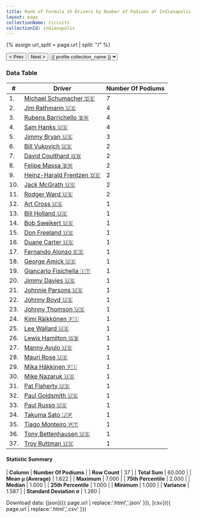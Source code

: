 ```yaml
---
title: Rank of Formula 1® Drivers by Number of Podiums at Indianapolis Motor Speedway
layout: page
collectionName: circuits
collectionId: indianapolis
---
```


{% assign url_split = page.url | split: "/" %}
<div id="collection-navigation">
<button onclick="selector.options[selector.selectedIndex-1].value && (window.location = selector.options[selector.selectedIndex-1].value);">&lt; Prev</button>
<button onclick="selector.options[selector.selectedIndex+1].value && (window.location = selector.options[selector.selectedIndex+1].value);">Next &gt;</button>
<select id="selector" onchange="this.options[this.selectedIndex].value && (window.location = this.options[this.selectedIndex].value);">
  {% for collectionId in site.data[page.collectionName].refs %}
    {% if collectionId == page.collectionId %}
      {% assign selected = "selected" %}
    {% else %}
      {% assign selected = "" %}
    {% endif %}
    {% assign profile = site.data[page.collectionName][collectionId].profile %}
    <option value="/f1/{{ page.collectionName }}/{{ collectionId }}/{{ url_split[4] }}" {{ selected }}>{{ profile.collection_name }}</option>
  {% endfor %}
</select>
</div>

<canvas id="chart" width="400" height="180"></canvas>
<script>
var data = {
  "labels" : [
    "Michael Schumacher",
    "Jim Rathmann",
    "Rubens Barrichello",
    "Sam Hanks",
    "Jimmy Bryan",
    "Bill Vukovich",
    "David Coulthard",
    "Felipe Massa",
    "Heinz-Harald Frentzen",
    "Jack McGrath",
    "Rodger Ward",
    "Art Cross",
    "Bill Holland",
    "Bob Sweikert",
    "Don Freeland",
    "Duane Carter",
    "Fernando Alonso",
    "George Amick",
    "Giancarlo Fisichella",
    "Jimmy Davies",
    "Johnnie Parsons",
    "Johnny Boyd",
    "Johnny Thomson",
    "Kimi Räikkönen",
    "Lee Wallard",
    "Lewis Hamilton",
    "Manny Ayulo",
    "Mauri Rose",
    "Mika Häkkinen",
    "Mike Nazaruk",
    "Pat Flaherty",
    "Paul Goldsmith",
    "Paul Russo",
    "Takuma Sato",
    "Tiago Monteiro",
    "Tony Bettenhausen",
    "Troy Ruttman"
  ],
  "datasets" : [
    {
      "label" : "Number Of Podiums",
      "data" : [
        7,
        4,
        4,
        4,
        3,
        2,
        2,
        2,
        2,
        2,
        2,
        1,
        1,
        1,
        1,
        1,
        1,
        1,
        1,
        1,
        1,
        1,
        1,
        1,
        1,
        1,
        1,
        1,
        1,
        1,
        1,
        1,
        1,
        1,
        1,
        1,
        1
      ],
      "borderColor" : [
        "#1D181E",
        "#1D181E",
        "#1D181E",
        "#1D181E",
        "#1D181E",
        "#1D181E",
        "#1D181E",
        "#1D181E",
        "#1D181E",
        "#1D181E",
        "#1D181E",
        "#1D181E",
        "#1D181E",
        "#1D181E",
        "#1D181E",
        "#1D181E",
        "#1D181E",
        "#1D181E",
        "#1D181E",
        "#1D181E",
        "#1D181E",
        "#1D181E",
        "#1D181E",
        "#1D181E",
        "#1D181E",
        "#1D181E",
        "#1D181E",
        "#1D181E",
        "#1D181E",
        "#1D181E",
        "#1D181E",
        "#1D181E",
        "#1D181E",
        "#1D181E",
        "#1D181E",
        "#1D181E",
        "#1D181E"
      ],
      "borderWidth" : 1,
      "backgroundColor" : [
        "#9C8E8D",
        "#9C8E8D",
        "#9C8E8D",
        "#9C8E8D",
        "#9C8E8D",
        "#9C8E8D",
        "#9C8E8D",
        "#9C8E8D",
        "#9C8E8D",
        "#9C8E8D",
        "#9C8E8D",
        "#9C8E8D",
        "#9C8E8D",
        "#9C8E8D",
        "#9C8E8D",
        "#9C8E8D",
        "#9C8E8D",
        "#9C8E8D",
        "#9C8E8D",
        "#9C8E8D",
        "#9C8E8D",
        "#9C8E8D",
        "#9C8E8D",
        "#9C8E8D",
        "#9C8E8D",
        "#9C8E8D",
        "#9C8E8D",
        "#9C8E8D",
        "#9C8E8D",
        "#9C8E8D",
        "#9C8E8D",
        "#9C8E8D",
        "#9C8E8D",
        "#9C8E8D",
        "#9C8E8D",
        "#9C8E8D",
        "#9C8E8D"
      ]
    }
  ]
};
var options = {
  legend: {
    display: false
  },
  scales: {
    xAxes: [{
      ticks: {
        beginAtZero: true,
        maxRotation: 180,
        display: window.innerWidth > 800
      }
    }],
    yAxes: [{
      ticks: {
        beginAtZero: true
      }
    }]
  },
  onResize: function(chart, size) {
    chart.options.scales.xAxes[0].ticks.display = size.width > 800;
  }
};
var chart = new Chart("chart", {
    data: data,
    type: 'bar',
    options: options
});
</script>



### Data Table

| # | Driver | Number Of Podiums |
|--|--|--|
| 1. | [Michael Schumacher 🇩🇪](/f1/drivers/michael_schumacher) | 7 |
| 2. | [Jim Rathmann 🇺🇸](/f1/drivers/rathmann) | 4 |
| 3. | [Rubens Barrichello 🇧🇷](/f1/drivers/barrichello) | 4 |
| 4. | [Sam Hanks 🇺🇸](/f1/drivers/hanks) | 4 |
| 5. | [Jimmy Bryan 🇺🇸](/f1/drivers/bryan) | 3 |
| 6. | [Bill Vukovich 🇺🇸](/f1/drivers/vukovich) | 2 |
| 7. | [David Coulthard 🇬🇧](/f1/drivers/coulthard) | 2 |
| 8. | [Felipe Massa 🇧🇷](/f1/drivers/massa) | 2 |
| 9. | [Heinz-Harald Frentzen 🇩🇪](/f1/drivers/frentzen) | 2 |
| 10. | [Jack McGrath 🇺🇸](/f1/drivers/mcgrath) | 2 |
| 11. | [Rodger Ward 🇺🇸](/f1/drivers/ward) | 2 |
| 12. | [Art Cross 🇺🇸](/f1/drivers/cross) | 1 |
| 13. | [Bill Holland 🇺🇸](/f1/drivers/holland) | 1 |
| 14. | [Bob Sweikert 🇺🇸](/f1/drivers/sweikert) | 1 |
| 15. | [Don Freeland 🇺🇸](/f1/drivers/freeland) | 1 |
| 16. | [Duane Carter 🇺🇸](/f1/drivers/darter) | 1 |
| 17. | [Fernando Alonso 🇪🇸](/f1/drivers/alonso) | 1 |
| 18. | [George Amick 🇺🇸](/f1/drivers/george_amick) | 1 |
| 19. | [Giancarlo Fisichella 🇮🇹](/f1/drivers/fisichella) | 1 |
| 20. | [Jimmy Davies 🇺🇸](/f1/drivers/davies) | 1 |
| 21. | [Johnnie Parsons 🇺🇸](/f1/drivers/parsons) | 1 |
| 22. | [Johnny Boyd 🇺🇸](/f1/drivers/boyd) | 1 |
| 23. | [Johnny Thomson 🇺🇸](/f1/drivers/thomson) | 1 |
| 24. | [Kimi Räikkönen 🇫🇮](/f1/drivers/raikkonen) | 1 |
| 25. | [Lee Wallard 🇺🇸](/f1/drivers/wallard) | 1 |
| 26. | [Lewis Hamilton 🇬🇧](/f1/drivers/hamilton) | 1 |
| 27. | [Manny Ayulo 🇺🇸](/f1/drivers/ayulo) | 1 |
| 28. | [Mauri Rose 🇺🇸](/f1/drivers/rose) | 1 |
| 29. | [Mika Häkkinen 🇫🇮](/f1/drivers/hakkinen) | 1 |
| 30. | [Mike Nazaruk 🇺🇸](/f1/drivers/nazaruk) | 1 |
| 31. | [Pat Flaherty 🇺🇸](/f1/drivers/flaherty) | 1 |
| 32. | [Paul Goldsmith 🇺🇸](/f1/drivers/goldsmith) | 1 |
| 33. | [Paul Russo 🇺🇸](/f1/drivers/paul_russo) | 1 |
| 34. | [Takuma Sato 🇯🇵](/f1/drivers/sato) | 1 |
| 35. | [Tiago Monteiro 🇵🇹](/f1/drivers/monteiro) | 1 |
| 36. | [Tony Bettenhausen 🇺🇸](/f1/drivers/bettenhausen) | 1 |
| 37. | [Troy Ruttman 🇺🇸](/f1/drivers/ruttman) | 1 |

#### Statistic Summary

| **Column** | **Number Of Podiums** |
| **Row Count** | 37 |
| **Total Sum** | 60.000 |
| **Mean μ (Average)** | 1.622 |
| **Maximum** | 7.000 |
| **75th Percentile** | 2.000 |
| **Median** | 1.000 |
| **25th Percentile** | 1.000 |
| **Minimum** | 1.000 |
| **Variance** | 1.587 |
| **Standard Deviation σ** | 1.260 |

Download data: [json]({{ page.url | replace:'.html','.json' }}), [csv]({{ page.url | replace:'.html','.csv' }})
